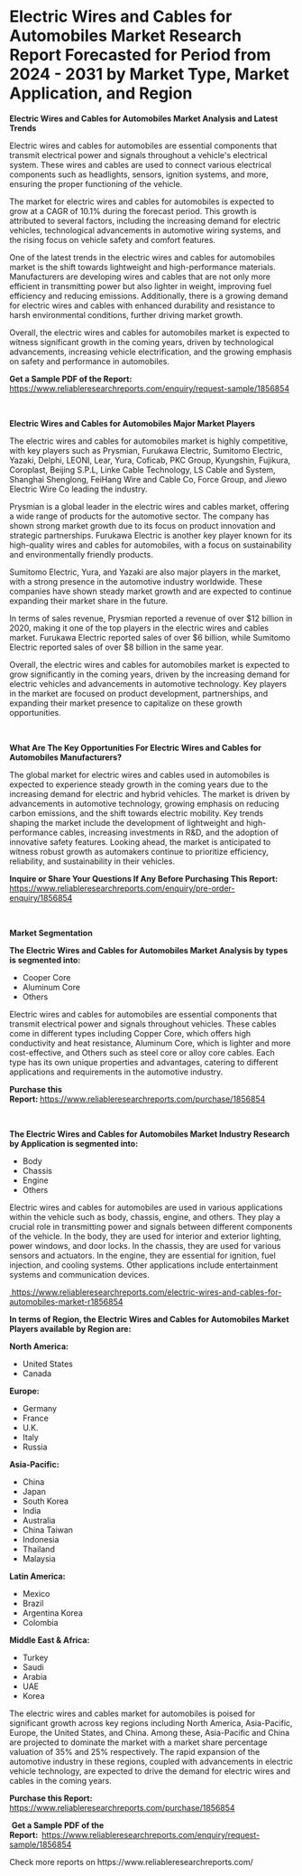 <p><h1>Electric Wires and Cables for Automobiles Market Research Report Forecasted for Period from 2024 -  2031 by Market Type, Market Application, and Region</h1></p><p><strong>Electric Wires and Cables for Automobiles Market Analysis and Latest Trends</strong></p>
<p><p>Electric wires and cables for automobiles are essential components that transmit electrical power and signals throughout a vehicle's electrical system. These wires and cables are used to connect various electrical components such as headlights, sensors, ignition systems, and more, ensuring the proper functioning of the vehicle.</p><p>The market for electric wires and cables for automobiles is expected to grow at a CAGR of 10.1% during the forecast period. This growth is attributed to several factors, including the increasing demand for electric vehicles, technological advancements in automotive wiring systems, and the rising focus on vehicle safety and comfort features.</p><p>One of the latest trends in the electric wires and cables for automobiles market is the shift towards lightweight and high-performance materials. Manufacturers are developing wires and cables that are not only more efficient in transmitting power but also lighter in weight, improving fuel efficiency and reducing emissions. Additionally, there is a growing demand for electric wires and cables with enhanced durability and resistance to harsh environmental conditions, further driving market growth.</p><p>Overall, the electric wires and cables for automobiles market is expected to witness significant growth in the coming years, driven by technological advancements, increasing vehicle electrification, and the growing emphasis on safety and performance in automobiles.</p></p>
<p><strong>Get a Sample PDF of the Report:&nbsp;</strong> <a href="https://www.reliableresearchreports.com/enquiry/request-sample/1856854">https://www.reliableresearchreports.com/enquiry/request-sample/1856854</a></p>
<p>&nbsp;</p>
<p><strong>Electric Wires and Cables for Automobiles Major Market Players</strong></p>
<p><p>The electric wires and cables for automobiles market is highly competitive, with key players such as Prysmian, Furukawa Electric, Sumitomo Electric, Yazaki, Delphi, LEONI, Lear, Yura, Coficab, PKC Group, Kyungshin, Fujikura, Coroplast, Beijing S.P.L, Linke Cable Technology, LS Cable and System, Shanghai Shenglong, FeiHang Wire and Cable Co, Force Group, and Jiewo Electric Wire Co leading the industry.</p><p>Prysmian is a global leader in the electric wires and cables market, offering a wide range of products for the automotive sector. The company has shown strong market growth due to its focus on product innovation and strategic partnerships. Furukawa Electric is another key player known for its high-quality wires and cables for automobiles, with a focus on sustainability and environmentally friendly products.</p><p>Sumitomo Electric, Yura, and Yazaki are also major players in the market, with a strong presence in the automotive industry worldwide. These companies have shown steady market growth and are expected to continue expanding their market share in the future.</p><p>In terms of sales revenue, Prysmian reported a revenue of over $12 billion in 2020, making it one of the top players in the electric wires and cables market. Furukawa Electric reported sales of over $6 billion, while Sumitomo Electric reported sales of over $8 billion in the same year.</p><p>Overall, the electric wires and cables for automobiles market is expected to grow significantly in the coming years, driven by the increasing demand for electric vehicles and advancements in automotive technology. Key players in the market are focused on product development, partnerships, and expanding their market presence to capitalize on these growth opportunities.</p></p>
<p>&nbsp;</p>
<p><strong>What Are The Key Opportunities For Electric Wires and Cables for Automobiles Manufacturers?</strong></p>
<p><p>The global market for electric wires and cables used in automobiles is expected to experience steady growth in the coming years due to the increasing demand for electric and hybrid vehicles. The market is driven by advancements in automotive technology, growing emphasis on reducing carbon emissions, and the shift towards electric mobility. Key trends shaping the market include the development of lightweight and high-performance cables, increasing investments in R&D, and the adoption of innovative safety features. Looking ahead, the market is anticipated to witness robust growth as automakers continue to prioritize efficiency, reliability, and sustainability in their vehicles.</p></p>
<p><strong>Inquire or Share Your Questions If Any Before Purchasing This Report:</strong> <a href="https://www.reliableresearchreports.com/enquiry/pre-order-enquiry/1856854">https://www.reliableresearchreports.com/enquiry/pre-order-enquiry/1856854</a></p>
<p>&nbsp;</p>
<p><strong>Market Segmentation</strong></p>
<p><strong>The Electric Wires and Cables for Automobiles Market Analysis by types is segmented into:</strong></p>
<p><ul><li>Cooper Core</li><li>Aluminum Core</li><li>Others</li></ul></p>
<p><p>Electric wires and cables for automobiles are essential components that transmit electrical power and signals throughout vehicles. These cables come in different types including Copper Core, which offers high conductivity and heat resistance, Aluminum Core, which is lighter and more cost-effective, and Others such as steel core or alloy core cables. Each type has its own unique properties and advantages, catering to different applications and requirements in the automotive industry.</p></p>
<p><strong>Purchase this Report:&nbsp;</strong><a href="https://www.reliableresearchreports.com/purchase/1856854">https://www.reliableresearchreports.com/purchase/1856854</a></p>
<p>&nbsp;</p>
<p><strong>The Electric Wires and Cables for Automobiles Market Industry Research by Application is segmented into:</strong></p>
<p><ul><li>Body</li><li>Chassis</li><li>Engine</li><li>Others</li></ul></p>
<p><p>Electric wires and cables for automobiles are used in various applications within the vehicle such as body, chassis, engine, and others. They play a crucial role in transmitting power and signals between different components of the vehicle. In the body, they are used for interior and exterior lighting, power windows, and door locks. In the chassis, they are used for various sensors and actuators. In the engine, they are essential for ignition, fuel injection, and cooling systems. Other applications include entertainment systems and communication devices.</p></p>
<p><a href="https://www.reliableresearchreports.com/electric-wires-and-cables-for-automobiles-market-r1856854">&nbsp;https://www.reliableresearchreports.com/electric-wires-and-cables-for-automobiles-market-r1856854</a></p>
<p><strong>In terms of Region, the Electric Wires and Cables for Automobiles Market Players available by Region are:</strong></p>
<p>
    <p> <strong> North America: </strong>
        <ul>
            <li>United States</li>
            <li>Canada</li>
        </ul>
        </p> 
    <p> <strong> Europe: </strong>
        <ul>
            <li>Germany</li>
            <li>France</li>
            <li>U.K.</li>
            <li>Italy</li>
            <li>Russia</li>
        </ul>
        </p> 
    <p> <strong> Asia-Pacific: </strong>
        <ul>
            <li>China</li>
            <li>Japan</li>
            <li>South Korea</li>
            <li>India</li>
            <li>Australia</li>
            <li>China Taiwan</li>
            <li>Indonesia</li>
            <li>Thailand</li>
            <li>Malaysia</li>
        </ul>
        </p> 
    <p> <strong> Latin America: </strong>
        <ul>
            <li>Mexico</li>
            <li>Brazil</li>
            <li>Argentina Korea</li>
            <li>Colombia</li>
        </ul>
        </p> 
    <p> <strong> Middle East & Africa: </strong>
        <ul>
            <li>Turkey</li>
            <li>Saudi</li>
            <li>Arabia</li>
            <li>UAE</li>
            <li>Korea</li>
        </ul>
    </p>
    </p>
<p><p>The electric wires and cables market for automobiles is poised for significant growth across key regions including North America, Asia-Pacific, Europe, the United States, and China. Among these, Asia-Pacific and China are projected to dominate the market with a market share percentage valuation of 35% and 25% respectively. The rapid expansion of the automotive industry in these regions, coupled with advancements in electric vehicle technology, are expected to drive the demand for electric wires and cables in the coming years.</p></p>
<p><strong>Purchase this Report: </strong><a href="https://www.reliableresearchreports.com/purchase/1856854">https://www.reliableresearchreports.com/purchase/1856854</a></p>
<p>&nbsp;<strong>Get a Sample PDF of the Report:&nbsp;&nbsp;</strong><a href="https://www.reliableresearchreports.com/enquiry/request-sample/1856854">https://www.reliableresearchreports.com/enquiry/request-sample/1856854</a></p>
<p><strong></strong></p>
<p>Check more reports on https://www.reliableresearchreports.com/</p>